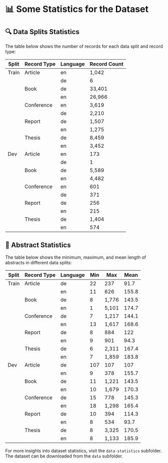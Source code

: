 # 📊 Some Statistics for the Dataset

## 🔍 Data Splits Statistics

The table below shows the number of records for each data split and record type:

| Split  | Record Type | Language | Record Count |
|--------|-------------|----------|--------------|
| Train  | Article     | en       | 1,042        |
|        |             | de       | 6            |
|        | Book        | de       | 33,401       |
|        |             | en       | 26,966       |
|        | Conference  | en       | 3,619        |
|        |             | de       | 2,210        |
|        | Report      | de       | 1,507        |
|        |             | en       | 1,275        |
|        | Thesis      | de       | 8,459        |
|        |             | en       | 3,452        |
| Dev    | Article     | en       | 173          |
|        |             | de       | 1            |
|        | Book        | de       | 5,589        |
|        |             | en       | 4,482        |
|        | Conference  | en       | 601          |
|        |             | de       | 371          |
|        | Report      | de       | 256          |
|        |             | en       | 215          |
|        | Thesis      | de       | 1,404        |
|        |             | en       | 574          |


## 📝 Abstract Statistics

The table below shows the minimum, maximum, and mean length of abstracts in different data splits:

| Split  | Record Type | Language | Min | Max  | Mean  |
|--------|-------------|----------|-----|------|-------|
| Train  | Article     | de       | 22  | 237  | 91.7  |
|        |             | en       | 11  | 626  | 155.8 |
|        | Book        | de       | 8   | 1,776| 143.5 |
|        |             | en       | 1   | 5,101| 174.7 |
|        | Conference  | de       | 7   | 1,217| 144.1 |
|        |             | en       | 13  | 1,617| 168.6 |
|        | Report      | de       | 8   | 884  | 122   |
|        |             | en       | 9   | 901  | 94.3  |
|        | Thesis      | de       | 6   | 2,311| 167.4 |
|        |             | en       | 7   | 1,859| 183.8 |
| Dev    | Article     | de       | 107 | 107  | 107   |
|        |             | en       | 9   | 378  | 155.7 |
|        | Book        | de       | 11  | 1,221| 143.5 |
|        |             | en       | 10  | 1,679| 170.3 |
|        | Conference  | de       | 15  | 778  | 145.3 |
|        |             | en       | 18  | 1,298| 165.4 |
|        | Report      | de       | 10  | 394  | 114.3 |
|        |             | en       | 8   | 534  | 93.7  |
|        | Thesis      | de       | 8   | 3,325| 170.5 |
|        |             | en       | 8   | 1,133| 185.9 |

For more insights into dataset statistics, visit the `data-statistics` subfolder. The dataset can be downloaded from the `data` subfolder.
